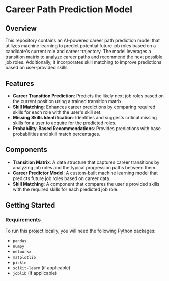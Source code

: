 # Career Path Prediction Model

## Overview

This repository contains an AI-powered career path prediction model that utilizes machine learning to predict potential future job roles based on a candidate's current role and career trajectory. The model leverages a transition matrix to analyze career paths and recommend the next possible job roles. Additionally, it incorporates skill matching to improve predictions based on user-provided skills.

## Features

- **Career Transition Prediction**: Predicts the likely next job roles based on the current position using a trained transition matrix.
- **Skill Matching**: Enhances career predictions by comparing required skills for each role with the user's skill set.
- **Missing Skills Identification**: Identifies and suggests critical missing skills for a user to acquire for the predicted roles.
- **Probability-Based Recommendations**: Provides predictions with base probabilities and skill match percentages.

## Components

- **Transition Matrix**: A data structure that captures career transitions by analyzing job roles and the typical progression paths between them.
- **Career Predictor Model**: A custom-built machine learning model that predicts future job roles based on career data.
- **Skill Matching**: A component that compares the user's provided skills with the required skills for each predicted job role.

## Getting Started

### Requirements

To run this project locally, you will need the following Python packages:

- `pandas`
- `numpy`
- `networkx`
- `matplotlib`
- `pickle`
- `scikit-learn` (if applicable)
- `joblib` (if applicable)



